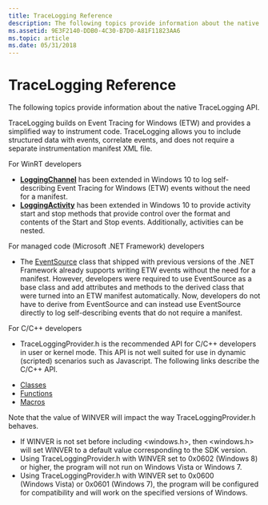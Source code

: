 ```yaml
---
title: TraceLogging Reference
description: The following topics provide information about the native TraceLogging API.TraceLogging builds on Event Tracing for Windows (ETW) and provides a simplified way to instrument code.
ms.assetid: 9E3F2140-DDB0-4C30-B7D0-A81F11823AA6
ms.topic: article
ms.date: 05/31/2018
---
```


# TraceLogging Reference

The following topics provide information about the native TraceLogging API.

TraceLogging builds on Event Tracing for Windows (ETW) and provides a simplified way to instrument code. TraceLogging allows you to include structured data with events, correlate events, and does not require a separate instrumentation manifest XML file.

<span class="underline">For WinRT developers</span>

-   [**LoggingChannel**](/uwp/api/Windows.Foundation.Diagnostics.LoggingChannel) has been extended in Windows 10 to log self-describing Event Tracing for Windows (ETW) events without the need for a manifest.
-   [**LoggingActivity**](/windows/win32/api/traceloggingactivity/nl-traceloggingactivity-traceloggingactivity) has been extended in Windows 10 to provide activity start and stop methods that provide control over the format and contents of the Start and Stop events. Additionally, activities can be nested.

<span class="underline">For managed code (Microsoft .NET Framework) developers</span>

-   The [EventSource](/dotnet/api/system.diagnostics.tracing.eventsource) class that shipped with previous versions of the .NET Framework already supports writing ETW events without the need for a manifest. However, developers were required to use EventSource as a base class and add attributes and methods to the derived class that were turned into an ETW manifest automatically. Now, developers do not have to derive from EventSource and can instead use EventSource directly to log self-describing events that do not require a manifest.

<span class="underline">For C/C++ developers</span>

-   TraceLoggingProvider.h is the recommended API for C/C++ developers in user or kernel mode. This API is not well suited for use in dynamic (scripted) scenarios such as Javascript. The following links describe the C/C++ API.

<!-- -->

-   [Classes](trace-logging-classes.md)
-   [Functions](trace-logging-functions.md)
-   [Macros](trace-logging-macros.md)

Note that the value of WINVER will impact the way TraceLoggingProvider.h behaves.

-   If WINVER is not set before including <windows.h>, then <windows.h> will set WINVER to a default value corresponding to the SDK version.
-   Using TraceLoggingProvider.h with WINVER set to 0x0602 (Windows 8) or higher, the program will not run on Windows Vista or Windows 7.
-   Using TraceLoggingProvider.h with WINVER set to 0x0600 (Windows Vista) or 0x0601 (Windows 7), the program will be configured for compatibility and will work on the specified versions of Windows.

 

 